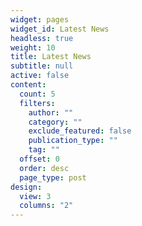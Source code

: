 ```yaml
---
widget: pages
widget_id: Latest News
headless: true
weight: 10
title: Latest News
subtitle: null
active: false
content:
  count: 5
  filters:
    author: ""
    category: ""
    exclude_featured: false
    publication_type: ""
    tag: ""
  offset: 0
  order: desc
  page_type: post
design:
  view: 3
  columns: "2"
---
```

